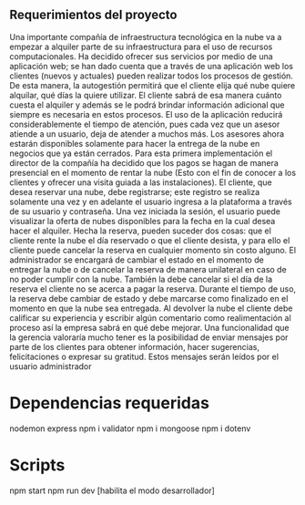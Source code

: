 
## Requerimientos del proyecto
Una importante compañía de infraestructura tecnológica en la nube va a empezar a alquiler
parte de su infraestructura para el uso de recursos computacionales. Ha decidido ofrecer
sus servicios por medio de una aplicación web; se han dado cuenta que a través de una
aplicación web los clientes (nuevos y actuales) pueden realizar todos los procesos de
gestión. De esta manera, la autogestión permitirá que el cliente elija qué nube quiere
alquilar, qué días la quiere utilizar. El cliente sabrá de esa manera cuánto cuesta el alquiler
y además se le podrá brindar información adicional que siempre es necesaria en estos
procesos. El uso de la aplicación reducirá considerablemente el tiempo de atención, pues
cada vez que un asesor atiende a un usuario, deja de atender a muchos más. Los asesores
ahora estarán disponibles solamente para hacer la entrega de la nube en negocios que ya
están cerrados. Para esta primera implementación el director de la compañía ha decidido
que los pagos se hagan de manera presencial en el momento de rentar la nube (Esto con el
fin de conocer a los clientes y ofrecer una visita guiada a las instalaciones).
El cliente, que desea reservar una nube, debe registrarse; este registro se realiza solamente
una vez y en adelante el usuario ingresa a la plataforma a través de su usuario y contraseña.
Una vez iniciada la sesión, el usuario puede visualizar la oferta de nubes disponibles para la
fecha en la cual desea hacer el alquiler. Hecha la reserva, pueden suceder dos cosas: que el
cliente rente la nube el día reservado o que el cliente desista, y para ello el cliente puede
cancelar la reserva en cualquier momento sin costo alguno. El administrador se encargará
de cambiar el estado en el momento de entregar la nube o de cancelar la reserva de manera
unilateral en caso de no poder cumplir con la nube. También la debe cancelar si el día de la
reserva el cliente no se acerca a pagar la reserva.
Durante el tiempo de uso, la reserva debe cambiar de estado y debe marcarse como
finalizado en el momento en que la nube sea entregada. Al devolver la nube el cliente debe
calificar su experiencia y escribir algún comentario como realimentación al proceso así la
empresa sabrá en qué debe mejorar.
Una funcionalidad que la gerencia valoraría mucho tener es la posibilidad de enviar
mensajes por parte de los clientes para obtener información, hacer sugerencias,
felicitaciones o expresar su gratitud. Estos mensajes serán leídos por el usuario
administrador

# Dependencias requeridas
nodemon 
express 
npm i validator
npm i mongoose
 npm i dotenv



#  Scripts
npm start 
npm run dev [habilita el modo desarrollador]